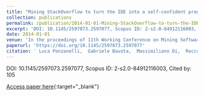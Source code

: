 ```yaml
---
title: "Mining StackOverflow to turn the IDE into a self-confident programming prompter"
collection: publications
permalink: /publication/2014-01-01-Mining-StackOverflow-to-turn-the-IDE-into-a-self-confident-programming-prompter
excerpt: 'DOI: 10.1145/2597073.2597077, Scopus ID: 2-s2.0-84912116003, Cited by: 105'
date: 2014-01-01
venue: 'In the proceedings of 11th Working Conference on Mining Software Repositories, MSR 2014, Proceedings, May 31 - June 1, 2014, Hyderabad, India'
paperurl: 'https://doi.org/10.1145/2597073.2597077'
citation: ' Luca Ponzanelli,  Gabriele Bavota,  Massimiliano Di,  Rocco Oliveto,  Michele Lanza, &quot;Mining StackOverflow to turn the IDE into a self-confident programming prompter.&quot; In the proceedings of 11th Working Conference on Mining Software Repositories, MSR 2014, Proceedings, May 31 - June 1, 2014, Hyderabad, India, 2014.'
---
```

DOI: 10.1145/2597073.2597077, Scopus ID: 2-s2.0-84912116003, Cited by: 105

[Access paper here](https://doi.org/10.1145/2597073.2597077){:target="_blank"}
